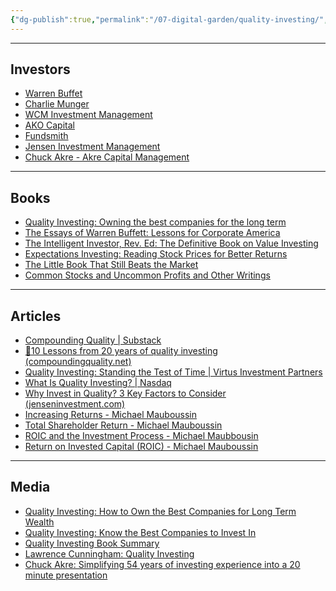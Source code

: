 ```yaml
---
{"dg-publish":true,"permalink":"/07-digital-garden/quality-investing/","updated":"2025-04-02T21:20:55.545-07:00"}
---
```


---
## Investors
- [Warren Buffet](https://en.wikipedia.org/wiki/Warren_Buffett)
- [Charlie Munger](https://en.wikipedia.org/wiki/Charlie_Munger)
- [WCM Investment Management](https://www.wcminvest.com/)
- [AKO Capital](https://www.akocapital.com/)
- [Fundsmith](https://www.fundsmith.co.uk/)
- [Jensen Investment Management](https://www.jenseninvestment.com/)
- [Chuck Akre - Akre Capital Management](https://www.akrecapital.com/people/chuck-akre/)
---
## Books
- [Quality Investing: Owning the best companies for the long term](https://www.amazon.com/Quality-Investing-Owning-best-companies-ebook/dp/B017BI3V9A/ref=sr_1_1?crid=3IXMTMN1IS2KY&dib=eyJ2IjoiMSJ9.UofpJC6seeNqJ1yQ6FJIvsIC2ZAaEARBfZZytyGXxCRtVsoMXDacqDPLrp0ylyQq.XBLnzWvbiWtzvie9Sc4vN-piHfd-sn7Gy82Xw7qE5m0&dib_tag=se&keywords=quality+investing+by+lawrence+cunningham&qid=1708736612&sprefix=quality+investing%2Caps%2C389&sr=8-1)
- [The Essays of Warren Buffett: Lessons for Corporate America](https://www.amazon.com/Essays-Warren-Buffett-Lessons-Corporate-ebook/dp/B0CD7SHTPB?ref_=ast_author_mpb)
- [The Intelligent Investor, Rev. Ed: The Definitive Book on Value Investing](https://www.amazon.com/Intelligent-Investor-Collins-Business-Essentials-ebook/dp/B000FC12C8/ref=sr_1_1?crid=13LN8VPY0STPN&dib=eyJ2IjoiMSJ9.9JTWzl-geRTVccvY5RyGTtPk7CA8Vwl-wpvE1iCIXMmsqvsuCJwxa2fdGyLx_VofGSS9Ry4dY9W3AmuKctaG6bXD6N25T3Wru0U7GXs1brSgC2YV82FjN9S3u8wABiH47mIi9gv6k2a_SkarjIoAF9JUSX_L7Sc0aAJVKAeV6wpxMgREBIIByNbQVYEiuk82v7bPFzlj-4nCU0tSZWOx58tZa6jq56dIwkjiS0CmcjU.5fbr8fVyO9EV-oYgLVLYa1CzQaa5zwWzzbtwUyDgpJA&dib_tag=se&keywords=the+intelligent+investor&qid=1708739526&s=digital-text&sprefix=the+int%2Cdigital-text%2C331&sr=1-1)
- [Expectations Investing: Reading Stock Prices for Better Returns](https://www.amazon.com/Expectations-Investing-Reading-Returns-Heilbrunn-ebook/dp/B095FQSVMV/ref=sr_1_1?crid=3RVQLQUJ9UOSL&dib=eyJ2IjoiMSJ9.VCqwT0grJPsI7e91YTaDg9Y1tCElbgJGNYXenVXyGWFp_MgUcTGTRLveO1Lrs2OTzuqhDW8NNIlKBloLAx7XTcVjgrtzsK_LClZVi8MxjeyliOILRjimW-cy8Xesd0CaZxURFM3ML8G4w448_mk7aCuiWrK1H0T5A4AJB2lWY67ralgQxL7_A-4mESuAHwWrzSmEy4ZbsoJmLxAbMjNZIH6cyJCLmCHG_5syPF7ufZ8.7wjPFuUixY5Czku8XmDCUQ2EY2XSCSDlALE5OMolT2Y&dib_tag=se&keywords=expectations+investing&qid=1708736877&s=digital-text&sprefix=expectations+in%2Cdigital-text%2C282&sr=1-1)
- [The Little Book That Still Beats the Market](https://www.amazon.com/Little-Still-Market-Books-Profits-ebook/dp/B003VWCQB0/ref=sr_1_1?crid=2J8QDH3FWRKE1&dib=eyJ2IjoiMSJ9.N6A3FlR3rL2-rJXDeXAxyuL0QKulIOhDAjaFSUrpQmnumJ04m9u6k_9Xt-nCPrrPPuH6qG2bkvDzT7ejG1WbLmyMYbs0JPKoGMFvYPK_Faw.McD0xZdHzDPx5hCT20IXHCWGGlnyZvGL9ovagJzfUxM&dib_tag=se&keywords=The+Little+Book+That+Still+Beats+the+Market&qid=1708739378&s=digital-text&sprefix=the+little+book+that+still+beats+the+market%2Cdigital-text%2C381&sr=1-1)
- [Common Stocks and Uncommon Profits and Other Writings](https://www.amazon.com/Uncommon-Profits-Writings-Investment-Classics-ebook/dp/B00XCC5Y0O/ref=sr_1_1?crid=1CH01A9N67A7W&dib=eyJ2IjoiMSJ9.UQ5dDk5FlWzPONmbvwaQk1EcPMrftCbe0xGR0PE5bOrL4uKIaAv_r0GHiAC2wbrUgOhpPsR0l9otDhy58JCxuy5aNEVKbpkleS4n7U8dNNmO1x1AYP63-JCPEaaYdW3DRHbud_4w5bJwrd8k7ppCO_kLP6BG620ZKa3rzQmbgsE1HqU109SSLOqx1qe-hqKnM6FTn0D1KqE-B477D8Kk5Rd0IYMobq0x3GxHwIcaWYA.a3Y_BC4qdETv6HpBWJFGkySZQLKPVnY61YaK5pwHz2Q&dib_tag=se&keywords=common+stocks+and+uncommon+profits&qid=1708739584&s=digital-text&sprefix=common+stock%2Cdigital-text%2C290&sr=1-1)
---
## Articles
- [Compounding Quality | Substack](https://www.compoundingquality.net/)
- [🥇10 Lessons from 20 years of quality investing (compoundingquality.net)](https://www.compoundingquality.net/p/10-lessons-from-20-years-of-quality)
- [Quality Investing: Standing the Test of Time | Virtus Investment Partners](https://www.virtus.com/our-thinking/investment-themes/quality-investing)
- [What Is Quality Investing? | Nasdaq](https://www.nasdaq.com/articles/what-is-quality-investing)
- [Why Invest in Quality? 3 Key Factors to Consider (jenseninvestment.com)](https://www.jenseninvestment.com/insights/why-invest-in-quality/)
- [Increasing Returns - Michael Mauboussin](https://www.morganstanley.com/im/publication/insights/articles/article_increasingreturns.pdf?1708737322534)
- [Total Shareholder Return - Michael Mauboussin](https://www.morganstanley.com/im/publication/insights/articles/article_totalshareholderreturns.pdf?1708737453632)
- [ROIC and the Investment Process - Michael Maubbousin](https://www.morganstanley.com/im/publication/insights/articles/article_roicandtheinvestmentprocess.pdf?1708737522242)
- [Return on Invested Capital (ROIC) - Michael Mauboussin](https://www.morganstanley.com/im/publication/insights/articles/article_returnoninvestedcapital.pdf?1708737574891)
---
## Media
- [Quality Investing: How to Own the Best Companies for Long Term Wealth](https://youtu.be/VIZ4U3yIJ58?si=-iBYhzWzDG3_g-y6)
- [Quality Investing: Know the Best Companies to Invest In](https://youtu.be/KqjTPEUIEZs?si=oOq_4BAZbjikWgbf)
- [Quality Investing Book Summary](https://youtu.be/X92j1smWsfY?si=hEkqcCO4ZM6iT0z2)
- [Lawrence Cunningham: Quality Investing](https://open.spotify.com/episode/2R9F1Jzt8VUaxfeivqtHwd?si=4c6b159fa2304675)
- [Chuck Akre: Simplifying 54 years of investing experience into a 20 minute presentation](https://www.youtube.com/watch?v=K3tBcaaaTkc)

